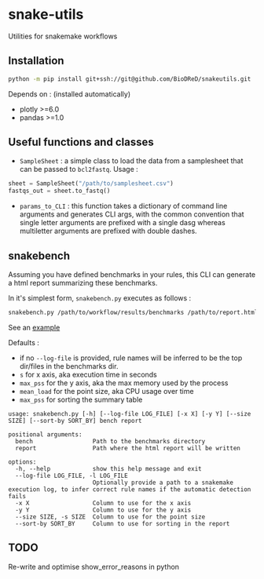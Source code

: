 # snake-utils

Utilities for snakemake workflows 

## Installation

```sh
python -m pip install git+ssh://git@github.com/BioDReD/snakeutils.git
```

Depends on : (installed automatically)
- plotly >=6.0
- pandas >=1.0

## Useful functions and classes

- `SampleSheet` : a simple class to load the data from a samplesheet that can be passed to `bcl2fastq`. Usage : 

```py
sheet = SampleSheet("/path/to/samplesheet.csv")
fastqs_out = sheet.to_fastq()
```

- `params_to_CLI` : this function takes a dictionary of command line arguments and generates CLI args, with the common convention that single letter arguments are prefixed with a single dasg whereas multiletter arguments are prefixed with double dashes. 

## snakebench

Assuming you have defined benchmarks in your rules, this CLI can generate a html report summarizing these benchmarks.

In it's simplest form, `snakebench.py` executes as follows : 
```sh
snakebench.py /path/to/workflow/results/benchmarks /path/to/report.html
```

See an [example](./examples/bench_report.html)

Defaults : 

- if no `--log-file` is provided, rule names will be inferred to be the top dir/files in the benchmarks dir.
- `s` for x axis, aka execution time in seconds
- `max_pss` for the y axis, aka the max memory used by the process
- `mean_load` for the point size, aka CPU usage over time
- `max_pss` for sorting the summary table

```
usage: snakebench.py [-h] [--log-file LOG_FILE] [-x X] [-y Y] [--size SIZE] [--sort-by SORT_BY] bench report

positional arguments:
  bench                 Path to the benchmarks directory
  report                Path where the html report will be written

options:
  -h, --help            show this help message and exit
  --log-file LOG_FILE, -l LOG_FILE
                        Optionally provide a path to a snakemake execution log, to infer correct rule names if the automatic detection fails
  -x X                  Column to use for the x axis
  -y Y                  Column to use for the y axis
  --size SIZE, -s SIZE  Column to use for the point size
  --sort-by SORT_BY     Column to use for sorting in the report
```


## TODO

Re-write and optimise show_error_reasons in python